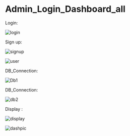 # Admin_Login_Dashboard_all
Login: 

![login](https://user-images.githubusercontent.com/84727061/195584655-0063c33f-d225-4e46-bef1-2b94f4275bae.PNG)

 Sign up:
 
 ![signup](https://user-images.githubusercontent.com/84727061/195587676-2a7e8cb6-1162-468e-8a28-ff8568029925.PNG)

![user](https://user-images.githubusercontent.com/84727061/195585405-2f944306-25a5-4b69-9abb-8b0dca5e9e5f.PNG)
 
 DB_Connection:
 
![Db1](https://user-images.githubusercontent.com/84727061/195586066-bcaf4222-5f12-4a10-85c5-188782053b5b.PNG)

DB_Connection:

![db2](https://user-images.githubusercontent.com/84727061/195586107-52a3ab25-af0b-4f3c-8b2e-bfcd707074a9.PNG)

Display :

![display](https://user-images.githubusercontent.com/84727061/195586201-f40a6b92-4aa1-4e3b-893e-30aea749bebf.PNG)


![dashpic](https://user-images.githubusercontent.com/84727061/195584699-af42bb67-7084-4337-9de5-1459a9195a91.PNG)
